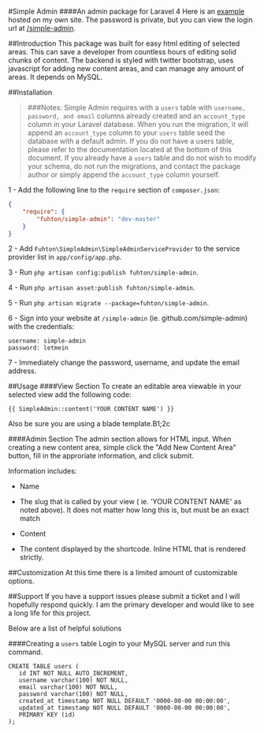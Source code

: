#Simple Admin
####An admin package for Laravel 4
Here is an [example](http://simple-admin.iliketheideaof.us/) hosted on my own site. The password is private, but you can view the login url at [/simple-admin](http://simple-admin.iliketheideaof.us/simple-admin).


##Introduction
This package was built for easy html editing of selected areas. This can save a developer from countless hours of editing solid chunks of content. The backend is styled with twitter bootstrap, uses javascript for adding new content areas, and can manage any amount of areas. It depends on MySQL.


##Installation
> ###Notes:
> Simple Admin requires with a  `users` table with `username, password, and email` columns already created and an `account_type` column in your Laravel database. When you run the migration, it will append an `account_type` column to your `users` table  seed the database with a default admin. If you do not have a users table, please refer to the documentation located at the bottom of this document. If you already have a `users` table and do not wish to modify your schema, do not run the migrations, and contact the package author or simply append the `account_type` column yourself.

1 - Add the following line to the `require` section of `composer.json`:

```json
{
    "require": {
        "fuhton/simple-admin": "dev-master"
    }
}
```


2 - Add `Fuhton\SimpleAdmin\SimpleAdminServiceProvider` to the service provider list in `app/config/app.php`.

3 - Run `php artisan config:publish fuhton/simple-admin`.

4 - Run `php artisan asset:publish fuhton/simple-admin`.

5 - Run `php artisan migrate --package=fuhton/simple-admin`.

6 - Sign into your website at `/simple-admin` (ie. github.com/simple-admin) with the credentials:
```
username: simple-admin
password: letmein
```

7 - Immediately change the password, username, and update the email address.


##Usage
####View Section
To create an editable area viewable in your selected view add the following code:
```
{{ SimpleAdmin::content('YOUR CONTENT NAME') }}
```
Also be sure you are using a blade template.B1;2c

####Admin Section
The admin section allows for HTML input. When creating a new content area, simple click the "Add New Content Area" button, fill in the approriate information, and click submit.

Information includes:

* Name
- The slug that is called by your view ( ie. 'YOUR CONTENT NAME' as noted above). It does not matter how long this is, but must be an exact match

* Content
- The content displayed by the shortcode. Inline HTML that is rendered strictly.

##Customization
At this time there is a limited amount of customizable options.

##Support
If you have a support issues please submit a ticket and I will hopefully respond quickly. I am the primary developer and would like to see a long life for this project.

Below are a list of helpful solutions

####Creating a `users` table
Login to your MySQL server and run this command.
```
CREATE TABLE users (
   id INT NOT NULL AUTO_INCREMENT,
   username varchar(100) NOT NULL,
   email varchar(100) NOT NULL,
   password varchar(100) NOT NULL,
   created_at timestamp NOT NULL DEFAULT '0000-00-00 00:00:00',
   updated_at timestamp NOT NULL DEFAULT '0000-00-00 00:00:00',
   PRIMARY KEY (id)
);
```
